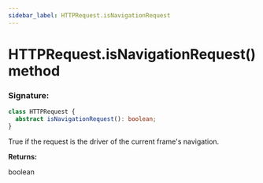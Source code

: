```yaml
---
sidebar_label: HTTPRequest.isNavigationRequest
---
```


# HTTPRequest.isNavigationRequest() method

### Signature:

```typescript
class HTTPRequest {
  abstract isNavigationRequest(): boolean;
}
```

True if the request is the driver of the current frame's navigation.

**Returns:**

boolean

